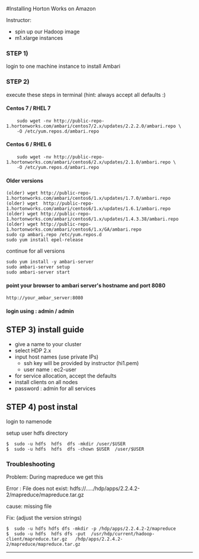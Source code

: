 #Installing Horton Works on Amazon

Instructor:

* spin up our Hadoop image
* m1.xlarge instances

### STEP 1) 
login to one machine instance to install Ambari


### STEP 2)
execute these steps in terminal (hint: always accept all defaults :)

#### Centos 7  / RHEL 7
```
    sudo wget -nv http://public-repo-1.hortonworks.com/ambari/centos7/2.x/updates/2.2.2.0/ambari.repo \
    -O /etc/yum.repos.d/ambari.repo    
```

#### Centos 6 / RHEL 6
```
    sudo wget -nv http://public-repo-1.hortonworks.com/ambari/centos6/2.x/updates/2.1.0/ambari.repo \
    -O /etc/yum.repos.d/ambari.repo    
```

#### Older versions

	(older) wget http://public-repo-1.hortonworks.com/ambari/centos6/1.x/updates/1.7.0/ambari.repo
	(older) wget  http://public-repo-1.hortonworks.com/ambari/centos6/1.x/updates/1.6.1/ambari.repo
	(older) wget http://public-repo-1.hortonworks.com/ambari/centos6/1.x/updates/1.4.3.38/ambari.repo
	(older) wget http://public-repo-1.hortonworks.com/ambari/centos6/1.x/GA/ambari.repo
	sudo cp ambari.repo /etc/yum.repos.d
	sudo yum install epel-release
	
continue for all versions

	sudo yum install -y ambari-server
	sudo ambari-server setup
	sudo ambari-server start

#### point your browser to ambari server's hostname and port 8080
	http://your_ambar_server:8080

#### login using : admin / admin 


## STEP 3) install guide

* give a name to your cluster
* select HDP 2.x
* input host names (use private IPs) 
  * ssh key will be provided by instructor  (hi1.pem)
  * user name : ec2-user
* for service allocation, accept the defaults
* install clients on all nodes
* password : admin for all services


## STEP 4) post instal
login to namenode

setup user hdfs directory

    $  sudo -u hdfs  hdfs  dfs -mkdir /user/$USER
    $  sudo -u hdfs  hdfs  dfs -chown $USER  /user/$USER



### Troubleshooting

Problem:
During mapreduce we get this 

Error : File does not exist: hdfs://...../hdp/apps/2.2.4.2-2/mapreduce/mapreduce.tar.gz

cause: missing file

Fix: (adjust the version strings)

    $  sudo -u hdfs hdfs dfs -mkdir -p /hdp/apps/2.2.4.2-2/mapreduce
    $  sudo -u hdfs  hdfs dfs -put  /usr/hdp/current/hadoop-client/mapreduce.tar.gz   /hdp/apps/2.2.4.2-2/mapreduce/mapreduce.tar.gz
--------------
